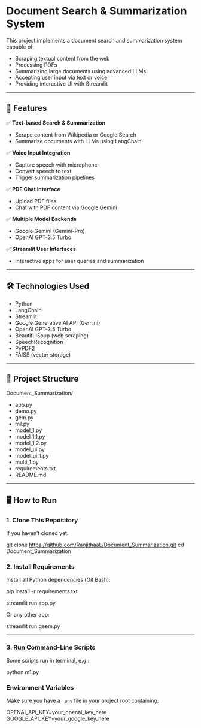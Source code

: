 # Document Search & Summarization System

This project implements a document search and summarization system capable of:

- Scraping textual content from the web
- Processing PDFs
- Summarizing large documents using advanced LLMs
- Accepting user input via text or voice
- Providing interactive UI with Streamlit

---

## 🚀 Features

✅ **Text-based Search & Summarization**

- Scrape content from Wikipedia or Google Search
- Summarize documents with LLMs using LangChain

✅ **Voice Input Integration**

- Capture speech with microphone
- Convert speech to text
- Trigger summarization pipelines

✅ **PDF Chat Interface**

- Upload PDF files
- Chat with PDF content via Google Gemini

✅ **Multiple Model Backends**

- Google Gemini (Gemini-Pro)
- OpenAI GPT-3.5 Turbo

✅ **Streamlit User Interfaces**

- Interactive apps for user queries and summarization

---

## 🛠 Technologies Used

- Python
- LangChain
- Streamlit
- Google Generative AI API (Gemini)
- OpenAI GPT-3.5 Turbo
- BeautifulSoup (web scraping)
- SpeechRecognition
- PyPDF2
- FAISS (vector storage)

---

## 📂 Project Structure

Document_Summarization/
- app.py
- demo.py
- gem.py
- m1.py
- model_1.py
- model_1.1.py
- model_1.2.py
- model_ui.py
- model_ui_1.py
- multi_1.py
- requirements.txt
- README.md


---

## 🖥 How to Run

### 1. Clone This Repository

If you haven’t cloned yet:

git clone https://github.com/RanjithaaL/Document_Summarization.git
cd Document_Summarization

### 2. Install Requirements

Install all Python dependencies (Git Bash):

pip install -r requirements.txt

streamlit run app.py

Or any other app:

streamlit run geem.py

---

### 3. Run Command-Line Scripts

Some scripts run in terminal, e.g.:

python m1.py

### Environment Variables

Make sure you have a `.env` file in your project root containing:

OPENAI_API_KEY=your_openai_key_here
GOOGLE_API_KEY=your_google_key_here


